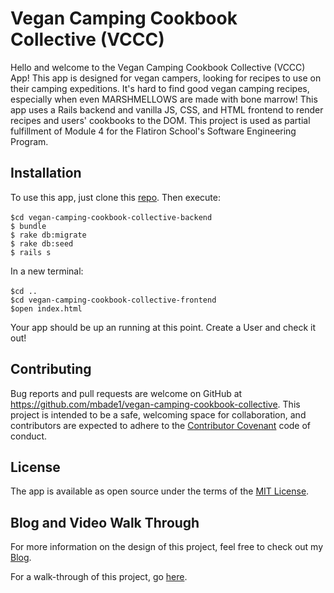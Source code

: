 # Vegan Camping Cookbook Collective (VCCC)

Hello and welcome to the Vegan Camping Cookbook Collective (VCCC) App! This app is designed for vegan campers, looking for recipes to use on their camping expeditions. It's hard to find good vegan camping recipes, especially when even MARSHMELLOWS are made with bone marrow! This app uses a Rails backend and vanilla JS, CSS, and HTML frontend to render recipes and users' cookbooks to the DOM. This project is used as partial fulfillment of Module 4 for the Flatiron School's Software Engineering Program. 

## Installation

To use this app, just clone this [repo](https://github.com/mbade1/vegan-camping-cookbook-collective).
Then execute:<br><br>
    ```$cd vegan-camping-cookbook-collective-backend```<br>
    ```$ bundle```<br>
    ```$ rake db:migrate```<br>
    ```$ rake db:seed```<br>
    ```$ rails s```

In a new terminal:<br><br>
    ```$cd ..```<br>
    ```$cd vegan-camping-cookbook-collective-frontend```<br>
    ```$open index.html```

Your app should be up an running at this point. Create a User and check it out! 

## Contributing

Bug reports and pull requests are welcome on GitHub at https://github.com/mbade1/vegan-camping-cookbook-collective. This project is intended to be a safe, welcoming space for collaboration, and contributors are expected to adhere to the [Contributor Covenant](http://contributor-covenant.org) code of conduct.

## License

The app is available as open source under the terms of the [MIT License](http://opensource.org/licenses/MIT).

## Blog and Video Walk Through

For more information on the design of this project, feel free to check out my [Blog](https://mbade1.github.io/vegan_camping_cookbook_collective).

For a walk-through of this project, go [here](https://www.youtube.com/watch?v=nn_PhiZg5S8&t=103s).